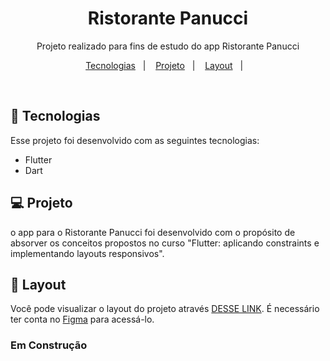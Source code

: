   <h1 align="center"> Ristorante Panucci </h1>

<p align="center">
Projeto realizado para fins de estudo do app Ristorante Panucci
</p>

<p align="center">
  <a href="#-tecnologias">Tecnologias</a>&nbsp;&nbsp;&nbsp;|&nbsp;&nbsp;&nbsp;
  <a href="#-projeto">Projeto</a>&nbsp;&nbsp;&nbsp;|&nbsp;&nbsp;&nbsp;
  <a href="#-layout">Layout</a>&nbsp;&nbsp;&nbsp;|&nbsp;&nbsp;&nbsp;
</p>

<br>

## 🚀 Tecnologias

Esse projeto foi desenvolvido com as seguintes tecnologias:

- Flutter
- Dart

## 💻 Projeto

o app para o Ristorante Panucci foi desenvolvido com o propósito de absorver os conceitos propostos no curso "Flutter: aplicando constraints e implementando layouts responsivos".

## 🔖 Layout

Você pode visualizar o layout do projeto através [DESSE LINK](https://www.figma.com/design/NUkj8R3K3m19OhZD9x4Xwo/Ristorante-Panucci?node-id=1%3A2&t=AyVHbdFZbqdtvbVP-1). É necessário ter conta no [Figma](https://figma.com) para acessá-lo.

### Em Construção
